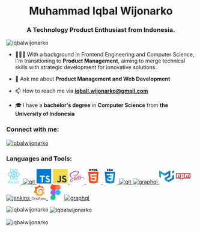 <h1 align="center">Muhammad Iqbal Wijonarko</h1>
<h3 align="center">A Technology Product Enthusiast from Indonesia.</h3>

<p align="left"> <img src="https://komarev.com/ghpvc/?username=iqbalwijonarko&label=Profile%20views&color=0e75b6&style=flat" alt="iqbalwijonarko" /> </p>

- 🧑🏻‍💻 With a background in Frontend Engineering and Computer Science, I'm transitioning to **Product Management**, aiming to merge technical skills with strategic development for innovative solutions.

- 💬 Ask me about **Product Management and Web Development**

- 📫 How to reach me via **iqball.wijonarko@gmail.com**

- 🎓 I have a **bachelor's degree** in **Computer Science** from **the University of Indonesia**

<h3 align="left">Connect with me:</h3>
<p align="left">
<a href="https://www.linkedin.com/in/iqbalwijonarko/" target="_blank"><img align="center" src="https://raw.githubusercontent.com/rahuldkjain/github-profile-readme-generator/master/src/images/icons/Social/linked-in-alt.svg" alt="iqbalwijonarko" height="30" width="40" /></a>

<h3 align="left">Languages and Tools:</h3>

<p align="left"> 
<a href="https://react.dev/" target="_blank" rel="noreferrer"> <img src="https://raw.githubusercontent.com/devicons/devicon/1119b9f84c0290e0f0b38982099a2bd027a48bf1/icons/react/react-original-wordmark.svg" alt="git" width="40" height="40"/>
<a href="https://nextjs.org/" target="_blank" rel="noreferrer"> <img src="https://www.raycast.com/_next/image?url=https%3A%2F%2Ffiles.raycast.com%2F4dnlt8m2mcb98bzc4zb8pggc4csi&w=64&q=75" alt="git" width="40" height="40"/>
<a href="https://www.typescriptlang.org/" target="_blank" rel="noreferrer"> <img src="https://raw.githubusercontent.com/devicons/devicon/1119b9f84c0290e0f0b38982099a2bd027a48bf1/icons/typescript/typescript-original.svg" alt="git" width="40" height="40"/>
<a href="https://developer.mozilla.org/en-US/docs/Web/JavaScript" target="_blank" rel="noreferrer"> <img src="https://raw.githubusercontent.com/devicons/devicon/master/icons/javascript/javascript-original.svg" alt="javascript" width="40" height="40"/> </a>
<a href="https://sass-lang.com/" target="_blank" rel="noreferrer"> <img src="https://raw.githubusercontent.com/devicons/devicon/1119b9f84c0290e0f0b38982099a2bd027a48bf1/icons/sass/sass-original.svg" alt="git" width="40" height="40"/>
<a href="https://developer.mozilla.org/en-US/docs/Glossary/HTML5" target="_blank" rel="noreferrer"> <img src="https://raw.githubusercontent.com/devicons/devicon/1119b9f84c0290e0f0b38982099a2bd027a48bf1/icons/html5/html5-original-wordmark.svg" alt="git" width="40" height="40"/>
<a href="https://developer.mozilla.org/en-US/docs/Web/CSS" target="_blank" rel="noreferrer"> <img src="https://raw.githubusercontent.com/devicons/devicon/1119b9f84c0290e0f0b38982099a2bd027a48bf1/icons/css3/css3-original-wordmark.svg" alt="git" width="40" height="40"/>
<a href="https://git-scm.com/" target="_blank" rel="noreferrer"> <img src="https://www.vectorlogo.zone/logos/git-scm/git-scm-icon.svg" alt="git" width="40" height="40"/> 
<a href="https://graphql.org" target="_blank" rel="noreferrer"> <img src="https://www.vectorlogo.zone/logos/graphql/graphql-icon.svg" alt="graphql" width="40" height="40"/> </a> 
<a href="https://mui.com/" target="_blank" rel="noreferrer"> <img src="https://raw.githubusercontent.com/devicons/devicon/1119b9f84c0290e0f0b38982099a2bd027a48bf1/icons/materialui/materialui-original.svg" alt="graphql" width="40" height="40"/></a>
<a href="https://www.npmjs.com/" target="_blank" rel="noreferrer"> <img src="https://raw.githubusercontent.com/devicons/devicon/1119b9f84c0290e0f0b38982099a2bd027a48bf1/icons/npm/npm-original-wordmark.svg" alt="graphql" width="40" height="40"/></a>
<a href="https://www.jenkins.io" target="_blank" rel="noreferrer"> <img src="https://www.vectorlogo.zone/logos/jenkins/jenkins-icon.svg" alt="jenkins" width="40" height="40"/> </a>
<a href="https://grafana.com/" target="_blank" rel="noreferrer"> <img src="https://github.com/devicons/devicon/blob/master/icons/grafana/grafana-original-wordmark.svg" alt="jenkins" width="40" height="40"/> </a>
<a href="https://www.figma.com" target="_blank" rel="noreferrer"> <img src="https://raw.githubusercontent.com/devicons/devicon/1119b9f84c0290e0f0b38982099a2bd027a48bf1/icons/figma/figma-original.svg" alt="graphql" width="40" height="40"/></a>
<a href="https://sentry.io/welcome/" target="_blank" rel="noreferrer"> <img src="https://static.cdnlogo.com/logos/s/2/sentry.svg" alt="graphql" width="40" height="40"/></a>  

  
</p>

<p><img align="left" src="https://github-readme-stats.vercel.app/api/top-langs?username=iqbalwijonarko&show_icons=true&locale=en&layout=compact&theme=tokyonight" alt="iqbalwijonarko" /></p>

<p align="left">&nbsp;<img align="center" src="https://github-readme-stats.vercel.app/api?username=iqbalwijonarko&show_icons=true&locale=en&theme=tokyonight" alt="iqbalwijonarko" /></p>

<p align="left"><img align="center" src="https://github-readme-streak-stats.herokuapp.com/?user=iqbalwijonarko&&theme=tokyonight" alt="iqbalwijonarko" /></p>
  
<!--   ![Metrics](https://metrics.lecoq.io/sultanfariz?template=classic&base.community=0&base.metadata=0&isocalendar=1&lines=1&achievements=1&isocalendar.duration=half-year&achievements.threshold=C&achievements.secrets=true&achievements.display=detailed&achievements.limit=0&config.timezone=Asia%2FJakarta) -->
